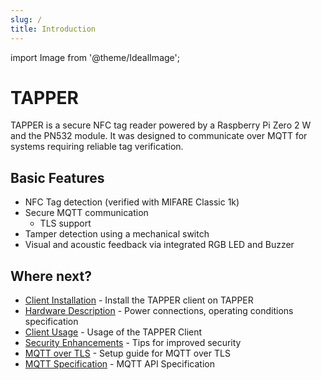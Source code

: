 ```yaml
---
slug: /
title: Introduction
---
```


import Image from '@theme/IdealImage';

# TAPPER

TAPPER is a secure NFC tag reader powered by a Raspberry Pi Zero 2 W and the PN532 module. It was designed to communicate over MQTT for systems requiring reliable tag verification.

## Basic Features

- NFC Tag detection (verified with MIFARE Classic 1k)
- Secure MQTT communication
  - TLS support
- Tamper detection using a mechanical switch
- Visual and acoustic feedback via integrated RGB LED and Buzzer

## Where next?

- [Client Installation](installation) - Install the TAPPER client on TAPPER
- [Hardware Description](hardware) - Power connections, operating conditions specification
- [Client Usage](usage) - Usage of the TAPPER Client
- [Security Enhancements](security) - Tips for improved security
- [MQTT over TLS](tls-setup) - Setup guide for MQTT over TLS
- [MQTT Specification](api-spec) - MQTT API Specification
